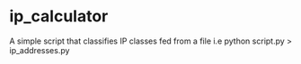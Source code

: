 # ip_calculator
A simple script that classifies IP classes fed from a file i.e python script.py > ip_addresses.py
